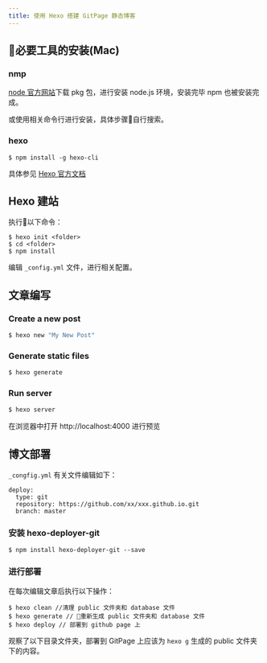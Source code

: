 ```yaml
---
title: 使用 Hexo 搭建 GitPage 静态博客
---
```

## 必要工具的安装(Mac)

### nmp

[node 官方网站](https://nodejs.org/en/)下载 pkg 包，进行安装 node.js 环境，安装完毕 npm 也被安装完成。

或使用相关命令行进行安装，具体步骤自行搜索。


### hexo
```
$ npm install -g hexo-cli
```
具体参见 [Hexo 官方文档](https://hexo.io/zh-cn/docs/)

## Hexo 建站

执行以下命令：

```
$ hexo init <folder>
$ cd <folder>
$ npm install
```
编辑 `_config.yml` 文件，进行相关配置。

## 文章编写

### Create a new post

``` bash
$ hexo new "My New Post"
```
### Generate static files

``` bash
$ hexo generate
```

### Run server

``` bash
$ hexo server
```

在浏览器中打开 http://localhost:4000 进行预览

## 博文部署

`_congfig.yml` 有关文件编辑如下：
```
deploy:
  type: git
  repository: https://github.com/xx/xxx.github.io.git
  branch: master
```
### 安装 hexo-deployer-git

```
$ npm install hexo-deployer-git --save
```

### 进行部署

在每次编辑文章后执行以下操作：

```
$ hexo clean //清理 public 文件夹和 database 文件
$ hexo generate // 重新生成 public 文件夹和 database 文件
$ hexo deploy // 部署到 github page 上
```

观察了以下目录文件夹，部署到 GitPage 上应该为 `hexo g` 生成的 public 文件夹下的内容。